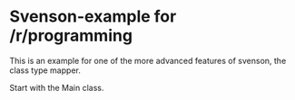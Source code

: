 Svenson-example for /r/programming
==================================

This is an example for one of the more advanced features of svenson, the class type mapper.

Start with the Main class.
